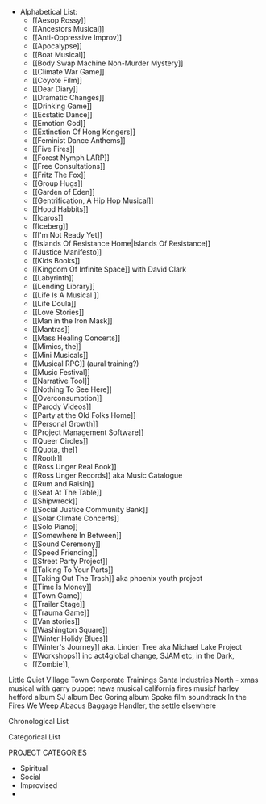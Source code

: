 - Alphabetical List:
	- [[Aesop Rossy]]
	- [[Ancestors Musical]]
	- [[Anti-Oppressive Improv]]
	- [[Apocalypse]]
	- [[Boat Musical]]
	- [[Body Swap Machine Non-Murder Mystery]]
	- [[Climate War Game]]
	- [[Coyote Film]]
	- [[Dear Diary]]
	- [[Dramatic Changes]]
	- [[Drinking Game]]
	- [[Ecstatic Dance]]
	- [[Emotion God]]
	- [[Extinction Of Hong Kongers]]
	- [[Feminist Dance Anthems]]
	- [[Five Fires]]
	- [[Forest Nymph LARP]]
	- [[Free Consultations]]
	- [[Fritz The Fox]]
	- [[Group Hugs]]
	- [[Garden of Eden]]
	- [[Gentrification, A Hip Hop Musical]]
	- [[Hood Habbits]]
	- [[Icaros]] 
	- [[Iceberg]]
	- [[I'm Not Ready Yet]]
	- [[Islands Of Resistance Home|Islands Of Resistance]]
	- [[Justice Manifesto]]
	- [[Kids Books]]
	- [[Kingdom Of Infinite Space]] with David Clark 
	- [[Labyrinth]]
	- [[Lending Library]]
	- [[Life Is A Musical ]]
	- [[Life Doula]]
	- [[Love Stories]]
	- [[Man in the Iron Mask]]
	- [[Mantras]]
	- [[Mass Healing Concerts]]
	- [[Mimics, the]]
	- [[Mini Musicals]]
	- [[Musical RPG]] (aural training?)
	- [[Music Festival]]
	- [[Narrative Tool]]
	- [[Nothing To See Here]]
	- [[Overconsumption]]
	- [[Parody Videos]]
	- [[Party at the Old Folks Home]]
	- [[Personal Growth]]
	- [[Project Management Software]]
	- [[Queer Circles]]
	- [[Quota, the]]
	- [[Rootlr]]
	- [[Ross Unger Real Book]] 
	- [[Ross Unger Records]] aka Music Catalogue
	- [[Rum and Raisin]]
	- [[Seat At The Table]] 
	- [[Shipwreck]]
	- [[Social Justice Community Bank]]
	- [[Solar Climate Concerts]]
	- [[Solo Piano]]
	- [[Somewhere In Between]]
	- [[Sound Ceremony]]
	- [[Speed Friending]]
	- [[Street Party Project]]
	- [[Talking To Your Parts]]
	- [[Taking Out The Trash]] aka phoenix youth project
	- [[Time Is Money]]
	- [[Town Game]]
	- [[Trailer Stage]]
	- [[Trauma Game]]
	- [[Van stories]]
	- [[Washington Square]]
	- [[Winter Holidy Blues]]
	- [[Winter's Journey]] aka. Linden Tree aka Michael Lake Project
	- [[Workshops]] inc act4global change, SJAM etc, in the Dark, 
	- [[Zombie]], 




Little Quiet Village Town
Corporate Trainings
Santa Industries North - xmas musical with garry
puppet news musical
california fires musicf
harley hefford album
SJ album
Bec Goring album
Spoke film soundtrack
In the Fires We Weep
Abacus
Baggage Handler, the
settle elsewhere


Chronological List

Categorical List 




PROJECT CATEGORIES
- Spiritual
- Social
- Improvised
- 